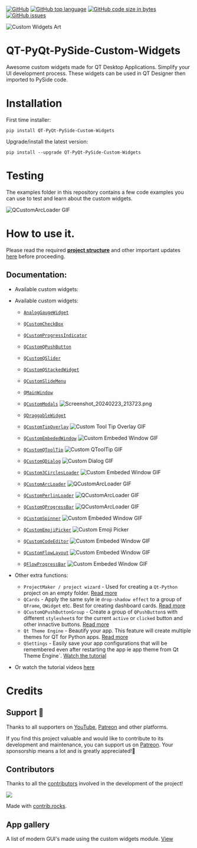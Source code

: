 
[![GitHub](https://img.shields.io/github/license/KhamisiKibet/QT-PyQt-PySide-Custom-Widgets?logo=Github)](https://github.com/KhamisiKibet/QT-PyQt-PySide-Custom-Widgets/blob/master/LICENSE) [![GitHub top language](https://img.shields.io/github/languages/top/KhamisiKibet/QT-PyQt-PySide-Custom-Widgets?logo=github)](https://github.com/KhamisiKibet/QT-PyQt-PySide-Custom-Widgets) [![GitHub code size in bytes](https://img.shields.io/github/languages/code-size/KhamisiKibet/QT-PyQt-PySide-Custom-Widgets?logo=github)](https://github.com/KhamisiKibet/QT-PyQt-PySide-Custom-Widgets) [![GitHub issues](https://img.shields.io/github/issues/KhamisiKibet/QT-PyQt-PySide-Custom-Widgets?logo=github)](https://github.com/KhamisiKibet/QT-PyQt-PySide-Custom-Widgets/issues)

![Custom Widgets Art](https://github.com/KhamisiKibet/docs-QT-PyQt-PySide-Custom-Widgets/blob/main/images/custom_widgets_art.png?raw=true)

# QT-PyQt-PySide-Custom-Widgets
Awesome custom widgets made for QT Desktop Applications. Simplify your UI development process. These widgets can be used in QT Designer then imported to PySide code.

# Installation 
First time installer:
```
pip install QT-PyQt-PySide-Custom-Widgets
```

Upgrade/install the latest version:
```
pip install --upgrade QT-PyQt-PySide-Custom-Widgets
```

# Testing
The examples folder in this repository contains a few code examples you can use to test and learn about the custom widgets.

![QCustomArcLoader GIF](https://github.com/KhamisiKibet/Docs-QT-PyQt-PySide-Custom-Widgets/raw/main/images/custom-perlin-loader.gif)

# How to use it.

Please read the required [**project structure**](https://khamisikibet.github.io/Docs-QT-PyQt-PySide-Custom-Widgets/docs/new-features#version-069) and other important updates [here](https://khamisikibet.github.io/Docs-QT-PyQt-PySide-Custom-Widgets/docs/new-features) before proceeding.

## Documentation:

- Available custom widgets:
   
- Available custom widgets:
    - [`AnalogGaugeWidget`](https://khamisikibet.github.io/Docs-QT-PyQt-PySide-Custom-Widgets/docs/widgets/custom-analog-gauge)
    - [`QCustomCheckBox`](https://khamisikibet.github.io/Docs-QT-PyQt-PySide-Custom-Widgets/docs/widgets/custom-qcheckbox)
    - [`QCustomProgressIndicator`](https://khamisikibet.github.io/Docs-QT-PyQt-PySide-Custom-Widgets/docs/widgets/custom-progress-bar)
    - [`QCustomQPushButton`](https://khamisikibet.github.io/Docs-QT-PyQt-PySide-Custom-Widgets/docs/widgets/custom-qpushbutton)
    - [`QCustomQSlider`](https://khamisikibet.github.io/Docs-QT-PyQt-PySide-Custom-Widgets/docs/widgets/custom-qslider)
    - [`QCustomQStackedWidget`](https://khamisikibet.github.io/Docs-QT-PyQt-PySide-Custom-Widgets/docs/widgets/custom-qstacked-widgets)
    - [`QCustomSlideMenu`](https://khamisikibet.github.io/Docs-QT-PyQt-PySide-Custom-Widgets/docs/widgets/custom-slide-menu-widgets)
    - [`QMainWindow`](https://khamisikibet.github.io/Docs-QT-PyQt-PySide-Custom-Widgets/docs/widgets/custom-qmainwindow)
    
    - [`QCustomModals`](https://khamisikibet.github.io/Docs-QT-PyQt-PySide-Custom-Widgets/docs/widgets/custom-modals)
    ![Screenshot_20240223_213723.png](https://www.dropbox.com/scl/fi/2q34mj8hdg6xymu6ctoyb/Screenshot_20240223_213723.png?rlkey=5bu7vo89jyohloui5rlqld5da&dl=0&raw=1)

    - [`QDraggableWidget`](https://khamisikibet.github.io/Docs-QT-PyQt-PySide-Custom-Widgets/docs/widgets/qdragable-widgets)

    - [`QCustomTipOverlay`](https://khamisikibet.github.io/Docs-QT-PyQt-PySide-Custom-Widgets/docs/widgets/custom-tip-overlay)
    ![Custom Tool Tip Overlay GIF](https://github.com/KhamisiKibet/Docs-QT-PyQt-PySide-Custom-Widgets/raw/main/images/custom-tool-tip-overlay.gif)

    - [`QCustomEmbededWindow`](https://khamisikibet.github.io/Docs-QT-PyQt-PySide-Custom-Widgets/docs/widgets/custom-embeded-window)
    ![Custom Embeded Window GIF](https://github.com/KhamisiKibet/Docs-QT-PyQt-PySide-Custom-Widgets/raw/main/images/custom-embeded-window.gif)

    - [`QCustomQToolTip`](https://khamisikibet.github.io/Docs-QT-PyQt-PySide-Custom-Widgets/docs/widgets/custom-qtooltip)
    ![Custom QToolTip GIF](https://github.com/KhamisiKibet/Docs-QT-PyQt-PySide-Custom-Widgets/raw/main/images/custom-qtooltip.gif)

    - [`QCustomQDialog`](https://khamisikibet.github.io/Docs-QT-PyQt-PySide-Custom-Widgets/docs/widgets/custom-qdialog)
    ![Custom Dialog GIF](https://github.com/KhamisiKibet/Docs-QT-PyQt-PySide-Custom-Widgets/raw/main/images/custom-dialog.gif)

    - [`QCustom3CirclesLoader`](https://khamisikibet.github.io/Docs-QT-PyQt-PySide-Custom-Widgets/docs/widgets/custom-3-circles-loader)
    ![Custom Embeded Window GIF](https://github.com/KhamisiKibet/Docs-QT-PyQt-PySide-Custom-Widgets/raw/main/images/custom-3-circles-loader.gif)

    - [`QCustomArcLoader`](https://khamisikibet.github.io/Docs-QT-PyQt-PySide-Custom-Widgets/docs/widgets/custom-arc-loader)
    ![QCustomArcLoader GIF](https://github.com/KhamisiKibet/Docs-QT-PyQt-PySide-Custom-Widgets/raw/main/images/custom-arc-loader.gif)

    - [`QCustomPerlinLoader`](https://khamisikibet.github.io/Docs-QT-PyQt-PySide-Custom-Widgets/docs/widgets/custom-perlin-loader)
    ![QCustomArcLoader GIF](https://github.com/KhamisiKibet/Docs-QT-PyQt-PySide-Custom-Widgets/raw/main/images/custom-perlin-loader.gif)

    - [`QCustomQProgressBar`](https://khamisikibet.github.io/Docs-QT-PyQt-PySide-Custom-Widgets/docs/widgets/custom-qprogressbar)
    ![QCustomArcLoader GIF](https://github.com/KhamisiKibet/Docs-QT-PyQt-PySide-Custom-Widgets/raw/main/images/custom-qprogressbar.gif)

    - [`QCustomSpinner`](https://khamisikibet.github.io/Docs-QT-PyQt-PySide-Custom-Widgets/docs/widgets/custom-spinner)
    ![Custom Embeded Window GIF](https://github.com/KhamisiKibet/Docs-QT-PyQt-PySide-Custom-Widgets/raw/main/images/custom-spinner.gif)

    - [`QCustomEmojiPicker`](https://khamisikibet.github.io/Docs-QT-PyQt-PySide-Custom-Widgets/docs/widgets/custom-emoji-picker)
    ![Custom Emoji Picker](https://github.com/KhamisiKibet/Docs-QT-PyQt-PySide-Custom-Widgets/raw/main/images/custom-emoji-picker.gif)

    - [`QCustomCodeEditor`](https://khamisikibet.github.io/Docs-QT-PyQt-PySide-Custom-Widgets/docs/widgets/custom-code-editor)
    ![Custom Embeded Window GIF](https://github.com/KhamisiKibet/Docs-QT-PyQt-PySide-Custom-Widgets/raw/main/images/custom-code-editor.gif)

    - [`QCustomFlowLayout`](https://khamisikibet.github.io/Docs-QT-PyQt-PySide-Custom-Widgets/docs/widgets/custom-flow-layout)
    ![Custom Embeded Window GIF](https://github.com/KhamisiKibet/Docs-QT-PyQt-PySide-Custom-Widgets/raw/main/images/custom-flow-layout.gif)

    - [`QFlowProgressBar`](https://khamisikibet.github.io/Docs-QT-PyQt-PySide-Custom-Widgets/docs/widgets/flow-progress-bar)
    ![Custom Embeded Window GIF](https://github.com/KhamisiKibet/Docs-QT-PyQt-PySide-Custom-Widgets/raw/main/images/flow-progress-bar.gif)


- Other extra functions:
    - `ProjectMaker / project wizard` - Used for creating a `Qt-Python` project on an empty folder. [Read more](https://khamisikibet.github.io/Docs-QT-PyQt-PySide-Custom-Widgets/docs/other-functions/project-maker)
    - `QCards` - Apply the same syle ie `drop-shadow effect` to a group of `QFrame`, `QWidget` etc. Best for creating dashboard cards. [Read more](https://khamisikibet.github.io/Docs-QT-PyQt-PySide-Custom-Widgets/docs/other-functions/qt-cards)
    - `QCustomQPushButtonGroup` - Create a group of `QPushButton`s with different `stylesheet`s for the current `active` or `clicked` button and other innactive buttons. [Read more](https://khamisikibet.github.io/Docs-QT-PyQt-PySide-Custom-Widgets/docs/other-functions/qpushbutton-group)
    - `Qt Theme Engine` - Beautify your app. This feature will create multiple themes for QT for Python apps. [Read more](https://khamisikibet.github.io/Docs-QT-PyQt-PySide-Custom-Widgets/docs/other-functions/qt-theme-engine)
    - `QSettings` - Easily save your app configurations that will be remembered even after restarting the app ie app theme from Qt Theme Engine`. [Watch the tutorial](https://youtu.be/mkBwInKhBsA)


- Or watch the tutorial videos [here](https://www.youtube.com/watch?v=21Qt9p_F7Ts&list=PLJ8t3BKaQLhPKj9Mx08WAwvz7TGskefbK)

# Credits

## Support 💖

Thanks to all supporters on [YouTube](https://youtube.com/spinntv), [Patreon](https://www.patreon.com/spinntv) and other platforms.

If you find this project valuable and would like to contribute to its development and maintenance, you can support us on [Patreon](https://www.patreon.com/spinntv). Your sponsorship means a lot and is greatly appreciated!💖

## Contributors
Thanks to all the [contributors](https://khamisikibet.github.io/Docs-QT-PyQt-PySide-Custom-Widgets/docs/contributors) involved in the development of the project!

<a href="https://github.com/KhamisiKibet/QT-PyQt-PySide-Custom-Widgets/graphs/contributors">
  <img src="https://contrib.rocks/image?repo=KhamisiKibet/QT-PyQt-PySide-Custom-Widgets" />
</a>

Made with [contrib.rocks](https://contrib.rocks).

## App gallery
A list of modern GUI's made using the custom widgets module. [View](https://khamisikibet.github.io/Docs-QT-PyQt-PySide-Custom-Widgets/docs/gallery)

[//]: # (These are reference links used in the body of this note and get stripped out when the markdown processor does its job. There is no need to format nicely because it shouldn't be seen. Thanks SO - http://stackoverflow.com/questions/4823468/store-comments-in-markdown-syntax)

   [dill]: <https://github.com/joemccann/dillinger>
   [git-repo-url]: <https://github.com/joemccann/dillinger.git>
   [john gruber]: <http://daringfireball.net>
   [df1]: <http://daringfireball.net/projects/markdown/>
   [markdown-it]: <https://github.com/markdown-it/markdown-it>
   [Ace Editor]: <http://ace.ajax.org>
   [node.js]: <http://nodejs.org>
   [Twitter Bootstrap]: <http://twitter.github.com/bootstrap/>
   [jQuery]: <http://jquery.com>
   [@tjholowaychuk]: <http://twitter.com/tjholowaychuk>
   [express]: <http://expressjs.com>
   [AngularJS]: <http://angularjs.org>
   [Gulp]: <http://gulpjs.com>

   [PlDb]: <https://github.com/joemccann/dillinger/tree/master/plugins/dropbox/README.md>
   [PlGh]: <https://github.com/joemccann/dillinger/tree/master/plugins/github/README.md>
   [PlGd]: <https://github.com/joemccann/dillinger/tree/master/plugins/googledrive/README.md>
   [PlOd]: <https://github.com/joemccann/dillinger/tree/master/plugins/onedrive/README.md>
   [PlMe]: <https://github.com/joemccann/dillinger/tree/master/plugins/medium/README.md>
   [PlGa]: <https://github.com/RahulHP/dillinger/blob/master/plugins/googleanalytics/README.md>
